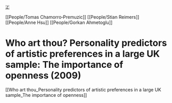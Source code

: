 [🇿](zotero://select/library/items/8P9F2FKI)

[[People/Tomas Chamorro‐Premuzic]] [[People/Stian Reimers]] [[People/Anne Hsu]] [[People/Gorkan Ahmetoglu]] 
# Who art thou? Personality predictors of artistic preferences in a large UK sample: The importance of openness (2009)

[[Who art thou_Personality predictors of artistic preferences in a large UK sample_The importance of openness]]